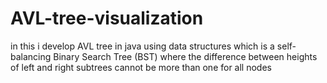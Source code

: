 # AVL-tree-visualization
in this i develop AVL tree in java using data structures which is a self-balancing Binary Search Tree (BST) where the difference between heights of left and right subtrees cannot be more than one for all nodes
